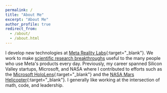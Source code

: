 ```yaml
---
permalink: /
title: "About Me"
excerpt: "About Me"
author_profile: true
redirect_from: 
  - /about/
  - /about.html
---
```


I develop new technologies at [Meta Reality Labs](https://about.facebook.com/realitylabs/){:target="_blank"}. We work to make [scientific research breakthroughs](https://www.youtube.com/watch?v=MVYrJJNdrEg) useful to the many people who use Meta's products every day. Previously, my career spanned Silicon Valley startups, Microsoft, and NASA where I contributed to efforts such as the [Microsoft HoloLens](https://www.microsoft.com/en-us/hololens){:target="_blank"} and the [NASA Mars Helicopter](https://mars.nasa.gov/technology/helicopter/){:target="_blank"}. I generally like working at the intersection of math, code, and leadership. 
